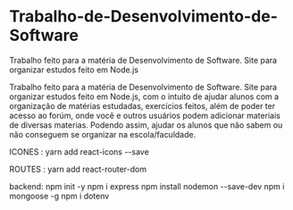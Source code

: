 # Trabalho-de-Desenvolvimento-de-Software
Trabalho feito para a matéria de Desenvolvimento de Software. Site para organizar estudos feito em Node.js

Trabalho feito para a matéria de Desenvolvimento de Software. 
Site para organizar estudos feito em Node.js, com o intuito de ajudar alunos com a organização de matérias estudadas, exercícios feitos, além de poder ter acesso ao forúm, onde você e outros usuários podem adicionar materiais de diversas materias. Podendo assim, ajudar os alunos que não sabem ou não conseguem se organizar na escola/faculdade.

ICONES : yarn add react-icons --save 

ROUTES : yarn add react-router-dom


backend:
npm init -y
npm i express
npm install nodemon --save-dev
npm i mongoose -g
npm i dotenv
